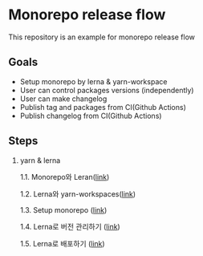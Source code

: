 # Monorepo release flow

This repository is an example for monorepo release flow

## Goals

- Setup monorepo by lerna & yarn-workspace
- User can control packages versions (independently)
- User can make changelog
- Publish tag and packages from CI(Github Actions)
- Publish changelog from CI(Github Actions)

## Steps

1. yarn & lerna

   1.1. Monorepo와 Leran([link](md/monorepo-lerna.md))

   1.2. Lerna와 yarn-workspaces([link](md/lerna-workspaces.md))

   1.3. Setup monorepo ([link](md/setup-monorepo.md))

   1.4. Lerna로 버전 관리하기 ([link](md/lerna-versioning.md))

   1.5. Lerna로 배포하기 ([link](md/lerna-publishing.md))
